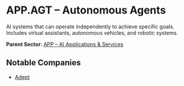 # APP.AGT – Autonomous Agents

AI systems that can operate independently to achieve specific goals. Includes virtual assistants, autonomous vehicles, and robotic systems.


**Parent Sector**: [APP – AI Applications & Services](app.md)

## Notable Companies

- [Adept](../registry/adept.md)
